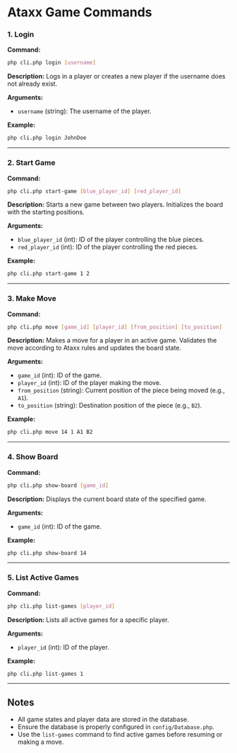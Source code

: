 # Ataxx Game Commands

### 1. Login
**Command:**
```bash
php cli.php login [username]
```
**Description:**
Logs in a player or creates a new player if the username does not already exist.

**Arguments:**
- `username` (string): The username of the player.

**Example:**
```bash
php cli.php login JohnDoe
```

---

### 2. Start Game
**Command:**
```bash
php cli.php start-game [blue_player_id] [red_player_id]
```
**Description:**
Starts a new game between two players. Initializes the board with the starting positions.

**Arguments:**
- `blue_player_id` (int): ID of the player controlling the blue pieces.
- `red_player_id` (int): ID of the player controlling the red pieces.

**Example:**
```bash
php cli.php start-game 1 2
```

---

### 3. Make Move
**Command:**
```bash
php cli.php move [game_id] [player_id] [from_position] [to_position]
```
**Description:**
Makes a move for a player in an active game. Validates the move according to Ataxx rules and updates the board state.

**Arguments:**
- `game_id` (int): ID of the game.
- `player_id` (int): ID of the player making the move.
- `from_position` (string): Current position of the piece being moved (e.g., `A1`).
- `to_position` (string): Destination position of the piece (e.g., `B2`).

**Example:**
```bash
php cli.php move 14 1 A1 B2
```

---

### 4. Show Board
**Command:**
```bash
php cli.php show-board [game_id]
```
**Description:**
Displays the current board state of the specified game.

**Arguments:**
- `game_id` (int): ID of the game.

**Example:**
```bash
php cli.php show-board 14
```

---

### 5. List Active Games
**Command:**
```bash
php cli.php list-games [player_id]
```
**Description:**
Lists all active games for a specific player.

**Arguments:**
- `player_id` (int): ID of the player.

**Example:**
```bash
php cli.php list-games 1
```

---

## Notes
- All game states and player data are stored in the database.
- Ensure the database is properly configured in `config/Database.php`.
- Use the `list-games` command to find active games before resuming or making a move.

